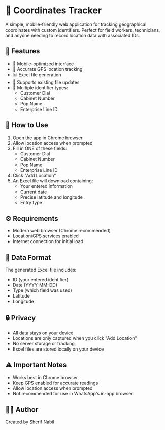 # 📍 Coordinates Tracker

A simple, mobile-friendly web application for tracking geographical coordinates with custom identifiers. Perfect for field workers, technicians, and anyone needing to record location data with associated IDs.

## 🌟 Features

- 📱 Mobile-optimized interface
- 📍 Accurate GPS location tracking
- 📊 Excel file generation
- 🔄 Supports existing file updates
- 📝 Multiple identifier types:
  - Customer Dial
  - Cabinet Number
  - Pop Name
  - Enterprise Line ID

## 📱 How to Use

1. Open the app in Chrome browser
2. Allow location access when prompted
3. Fill in ONE of these fields:
   - Customer Dial
   - Cabinet Number
   - Pop Name
   - Enterprise Line ID
4. Click "Add Location"
5. An Excel file will download containing:
   - Your entered information
   - Current date
   - Precise latitude and longitude
   - Entry type

## ⚙️ Requirements

- Modern web browser (Chrome recommended)
- Location/GPS services enabled
- Internet connection for initial load

## 📝 Data Format

The generated Excel file includes:
- ID (your entered identifier)
- Date (YYYY-MM-DD)
- Type (which field was used)
- Latitude
- Longitude

## 🔒 Privacy

- All data stays on your device
- Locations are only captured when you click "Add Location"
- No server storage or tracking
- Excel files are stored locally on your device

## ⚠️ Important Notes

- Works best in Chrome browser
- Keep GPS enabled for accurate readings
- Allow location access when prompted
- Not recommended for use in WhatsApp's in-app browser

## 👨‍💻 Author

Created by Sherif Nabil

